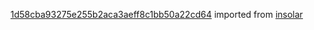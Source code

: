 [1d58cba93275e255b2aca3aeff8c1bb50a22cd64](https://github.com/insolar/insolar/commit/1d58cba93275e255b2aca3aeff8c1bb50a22cd64) imported from [insolar](https://github.com/insolar/insolar)
